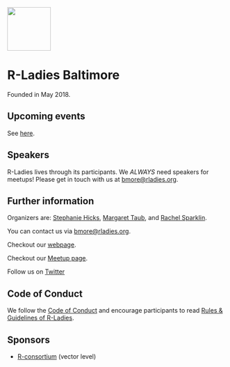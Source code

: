 
<img src="https://github.com/rladies/starter-kit/blob/master/logo/R-LadiesGlobal_RBG_online_LogoWithText_Horizontal.png" data-canonical-src="https://github.com/rladies/starter-kit/blob/master/logo/R-LadiesGlobal_RBG_online_LogoWithText_Horizontal.png" height="100" />

# R-Ladies Baltimore
Founded in May 2018.

## Upcoming events
See [here](https://rladies-baltimore.github.io/).

## Speakers
R-Ladies lives through its participants. We *ALWAYS* need speakers for meetups! Please get in touch with us at <bmore@rladies.org>. 

## Further information
Organizers are: [Stephanie Hicks](http://www.stephaniehicks.com), [Margaret Taub](http://www.biostat.jhsph.edu/~mtaub/About.html), and [Rachel Sparklin](https://bcmb.bs.jhmi.edu/people/students/rachael-sparklin). 

You can contact us via <bmore@rladies.org>.

Checkout our [webpage](https://rladies-baltimore.github.io).

Checkout our [Meetup page](https://www.meetup.com/rladies-baltimore/).

Follow us on [Twitter](https://twitter.com/RLadiesBmore)

## Code of Conduct
We follow the [Code of Conduct](https://github.com/rladies/starter-kit/wiki/Code-of-Conduct) and encourage participants to read [Rules & Guidelines of R-Ladies](https://github.com/rladies/starter-kit/blob/master/R-Ladies_RulesGuidelines.pdf).

## Sponsors
- [R-consortium](https://www.r-consortium.org/projects/r-user-group-support-program) (vector level)

